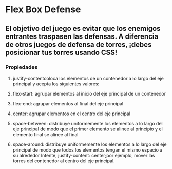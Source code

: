 # Flex Box Defense

## El objetivo del juego es evitar que los enemigos entrantes traspasen las defensas. A diferencia de otros juegos de defensa de torres, ¡debes posicionar tus torres usando CSS!

### Propiedades 

1. justify-contentcoloca los elementos de un contenedor a lo largo del eje principal y acepta los siguientes valores:

2. flex-start: agrupar elementos al inicio del eje principal de un contenedor
3. flex-end: agrupar elementos al final del eje principal
4. center: agrupar elementos en el centro del eje principal
5. space-between: distribuye uniformemente los elementos a lo largo del eje principal de modo que el primer elemento se alinee al principio y el elemento final se alinee al final
6. space-around: distribuye uniformemente los elementos a lo largo del eje principal de modo que todos los elementos tengan el mismo espacio a su alrededor
Intente, justify-content: center;por ejemplo, mover las torres del contenedor al centro del eje principal.